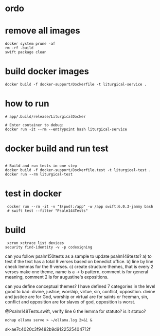 # ordo


# remove all images
```
docker system prune -af
rm -rf .build
swift package clean
```

# build docker images
```
docker build -f docker-support/Dockerfile -t liturgical-service .
```

# how to run 
```
# app/.build/release/LiturgicalDocker

# Enter container to debug:
docker run -it --rm --entrypoint bash liturgical-service

```

# docker build and run test
```

# Build and run tests in one step
docker build -f docker-support/Dockerfile.test -t liturgical-test .
docker run --rm liturgical-test
```

# test in docker
```
 docker run --rm -it -v "$(pwd):/app" -w /app swift:6.0.3-jammy bash
 # swift test --filter "Psalm144Tests"
```


# build
```
 xcrun xctrace list devices
security find-identity -v -p codesigning

```


can you follow psalm150tests as a sample to update psalm149tests? a)  to test if the text has  a total  9 verses based on benedict office. b) line by line check lemmas for the 9 verses. c) create structure themes, that is every 2 verses make one theme, name is a -> b pattern, comment is for general meaning, comment 2 is for augustine's expositions.

can you define conceptual themes?
I have defined 7 categories in the level  good to bad: divine, justice,  worship, virtue, sin, conflict, opposition. divine and justice are for God, worship or virtual are for saints or freeman, sin, conflict and opposition are for slaves of god, opposition is worst.

@Psalm148Tests.swift, verify line 6 the lemma for statuto? is it statuo?

```
nohup ollama serve > ~/ollama.log 2>&1 &
```

sk-ae7c4020c3f9482b9d9122525404712f